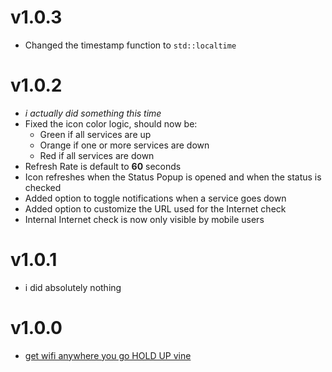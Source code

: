 # v1.0.3
- Changed the timestamp function to `std::localtime`
# v1.0.2
- *i actually did something this time*
- Fixed the icon color logic, should now be:
  - <cg>Green if all services are up</c>
  - <co>Orange if one or more services are down</c>
  - <cr>Red if all services are down</c>
- Refresh Rate is default to **60** seconds
- Icon refreshes when the Status Popup is opened and when the status is checked
- Added option to toggle notifications when a service goes down
- Added option to customize the URL used for the Internet check
- Internal Internet check is now only visible by mobile users
# v1.0.1
- i did absolutely nothing
# v1.0.0
- [get wifi anywhere you go HOLD UP vine](https://www.youtube.com/watch?v=9p0pdiTOlzw)